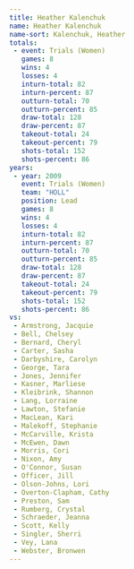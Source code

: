 ```yaml
---
title: Heather Kalenchuk
name: Heather Kalenchuk
name-sort: Kalenchuk, Heather
totals:
 - event: Trials (Women)
   games: 8
   wins: 4
   losses: 4
   inturn-total: 82
   inturn-percent: 87
   outturn-total: 70
   outturn-percent: 85
   draw-total: 128
   draw-percent: 87
   takeout-total: 24
   takeout-percent: 79
   shots-total: 152
   shots-percent: 86
years:
 - year: 2009
   event: Trials (Women)
   team: "HOLL"
   position: Lead
   games: 8
   wins: 4
   losses: 4
   inturn-total: 82
   inturn-percent: 87
   outturn-total: 70
   outturn-percent: 85
   draw-total: 128
   draw-percent: 87
   takeout-total: 24
   takeout-percent: 79
   shots-total: 152
   shots-percent: 86
vs:
 - Armstrong, Jacquie
 - Bell, Chelsey
 - Bernard, Cheryl
 - Carter, Sasha
 - Darbyshire, Carolyn
 - George, Tara
 - Jones, Jennifer
 - Kasner, Marliese
 - Kleibrink, Shannon
 - Lang, Lorraine
 - Lawton, Stefanie
 - MacLean, Kari
 - Malekoff, Stephanie
 - McCarville, Krista
 - McEwen, Dawn
 - Morris, Cori
 - Nixon, Amy
 - O'Connor, Susan
 - Officer, Jill
 - Olson-Johns, Lori
 - Overton-Clapham, Cathy
 - Preston, Sam
 - Rumberg, Crystal
 - Schraeder, Jeanna
 - Scott, Kelly
 - Singler, Sherri
 - Vey, Lana
 - Webster, Bronwen
---
```

